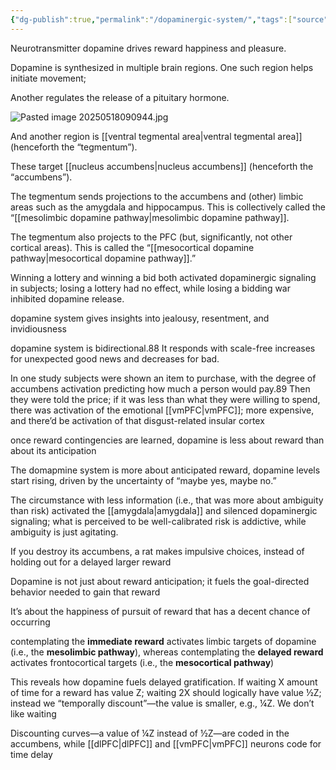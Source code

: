 ```yaml
---
{"dg-publish":true,"permalink":"/dopaminergic-system/","tags":["source","compilation"]}
---
```


Neurotransmitter dopamine drives reward happiness and pleasure.

Dopamine is synthesized in multiple brain regions. One such region helps initiate movement;

Another regulates the release of a pituitary hormone.

![Pasted image 20250518090944.jpg](/img/user/Pasted%20image%2020250518090944.jpg)

And another region is [[ventral tegmental area\|ventral tegmental area]] (henceforth the “tegmentum”).

These target [[nucleus accumbens\|nucleus accumbens]] (henceforth the “accumbens”).

The tegmentum sends projections to the accumbens and (other) limbic areas such as the amygdala and hippocampus. This is collectively called the “[[mesolimbic dopamine pathway\|mesolimbic dopamine pathway]].


The tegmentum also projects to the PFC (but, significantly, not other cortical areas). This is called the “[[mesocortical dopamine pathway\|mesocortical dopamine pathway]].”

Winning a lottery and winning a bid both activated dopaminergic signaling in subjects; losing a lottery had no effect, while losing a bidding war inhibited dopamine release.

dopamine system gives insights into jealousy, resentment, and invidiousness

dopamine system is bidirectional.88 It responds with scale-free increases for unexpected good news and decreases for bad.

In one study subjects were shown an item to purchase, with the degree of accumbens activation predicting how much a person would pay.89 Then they were told the price; if it was less than what they were willing to spend, there was activation of the emotional [[vmPFC\|vmPFC]]; more expensive, and there’d be activation of that disgust-related insular cortex

once reward contingencies are learned, dopamine is less about reward than about its anticipation

The domapmine system is more about anticipated reward, dopamine levels start rising, driven by the uncertainty of “maybe yes, maybe no.”

The circumstance with less information (i.e., that was more about ambiguity than risk) activated the [[amygdala\|amygdala]] and silenced dopaminergic signaling; what is perceived to be well-calibrated risk is addictive, while ambiguity is just agitating.

If you destroy its accumbens, a rat makes impulsive choices, instead of holding out for a delayed larger reward

Dopamine is not just about reward anticipation; it fuels the goal-directed behavior needed to gain that reward

It’s about the happiness of pursuit of reward that has a decent chance of occurring

contemplating the **immediate reward** activates limbic targets of dopamine (i.e., the **mesolimbic pathway**), whereas contemplating the **delayed reward** activates frontocortical targets (i.e., the **mesocortical pathway**)

This reveals how dopamine fuels delayed gratification. If waiting X amount of time for a reward has value Z; waiting 2X should logically have value ½Z; instead we “temporally discount”—the value is smaller, e.g., ¼Z. We don’t like waiting

Discounting curves—a value of ¼Z instead of ½Z—are coded in the accumbens, while [[dlPFC\|dlPFC]] and [[vmPFC\|vmPFC]] neurons code for time delay